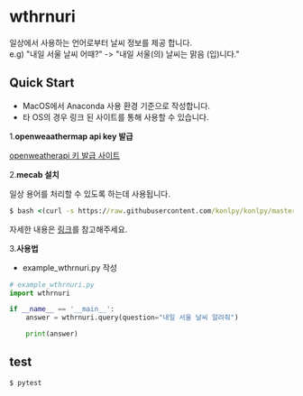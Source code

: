 # wthrnuri

일상에서 사용하는 언어로부터 날씨 정보를 제공 합니다.  
e.g) "내일 서울 날씨 어때?" -> "내일 서울(의) 날씨는 맑음 (입)니다."

## Quick Start

* MacOS에서 Anaconda 사용 환경 기준으로 작성합니다.
* 타 OS의 경우 링크 된 사이트를 통해 사용할 수 있습니다.

1.**openweaathermap api key 발급**

[openweatherapi 키 발급 사이트](http://home.openweathermap.org)

2.**mecab 설치**

일상 용어를 처리할 수 있도록 하는데 사용됩니다.

```cmd
$ bash <(curl -s https://raw.githubusercontent.com/konlpy/konlpy/master/scripts/mecab.sh) # (Optional) Install MeCab
```

자세한 내용은 [링크](https://konlpy.org/ko/v0.4.0/install/)를 참고해주세요.

3.**사용법**

* example_wthrnuri.py 작성

```python
# example_wthrnuri.py
import wthrnuri

if __name__ == '__main__':
    answer = wthrnuri.query(question="내일 서울 날씨 알려줘")

    print(answer)
```

## test

```cmd
$ pytest
```